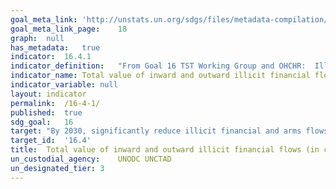 ```yaml
---	
goal_meta_link:	'http://unstats.un.org/sdgs/files/metadata-compilation/Metadata-Goal-16.pdf'
goal_meta_link_page:	18
graph:	null
has_metadata:	true
indicator:	16.4.1
indicator_definition:	"From Goal 16 TST Working Group and OHCHR:  Illicit financial flows (IFFs) are commonly defined as the transferred monies that is earned, transferred or utilized through illicit means, into or out of a country. They include legally earned value, money and monetized instruments that are transferred illicitly or value, money and monetized instruments that are acquired through illegal activities, such as the proceeds of crimes, including corruption and tax evasion. They can also capture tax avoidance and trade misinvoicing. Although the UN Economic Commission for Africa, UNDP, Global Financial Integrity and others have produced global country-by-country estimates for illicit financial flows, more work on methodologies would be required. Overview of the main methods of estimating illicit financial flows (adapted from the Mbeki Report of the High-level Panel on Illicit Financial Flows from Africa (http://www.uneca.org/iff)): In terms of the methodologies used to estimate IFFs, several empirical models have been used to estimate both the magnitude of IFFs and their economic implications for developing countries. These models and the analytic methods underlying them deserve further scrutiny. In particular, four methods have dominated the empirical literature: the Hot Money Method, the Dooley Method, the World Bank Residual Method and the IMF Direction of Trade Statistics (DOTS)'based Trade Mispricing Method. The latter two remain the most widely used. The Hot Money Method records IFFs through net errors and omissions in payment balances. The Dooley Method relies on the privately held foreign assets reported in the balance of payments that do not generate investment income. The World Bank Residual Method estimates IFFs as the difference between the source of funds (external debt and foreign direct investment) and the use of funds (current account deficit and reserves). The Trade Mispricing Model assesses IFFs by looking for disparities arising from overinvoicing of imports and underinvoicing of exports after adjusting for ordinary price differences. In this model, imports are generally recorded after adjusting for the cost of insurance and freight, while exports are usually valued free-on-board. To provide the most thorough estimates of IFFs, Global Financial Integrity has combined the World Bank Residual Method and the Trade Mispricing Model in its computations. ECA has used the Trade Mispricing Model (see Mbeki report). An Overview of the Analytical Methodologies Utilized by Global Financial Integrity to Study Illicit Financial Flows (adapted from their website: http://www.gfintegrity.org/issues/illicit-financial-flows-analytical-methodologies-utilizedglobal-financial-integrity/): Global Financial Integrity (GFI) estimates that nearly US$1 trillion of unrecorded money flows out of developing countries annually. There are three forms of unrecorded money moving across borders: \tCorrupt: Proceeds of bribery and theft by government officials. \tCriminal: Proceeds of drug trading, human trafficking, counterfeiting, contraband, and myriad forms of additional activities. \tCommercial: Proceeds arising from import and export transactions conducted so as to manipulate customs duties, VAT taxes, income taxes, excise taxes, or other sources of government revenues. In analyzing IFFs, GFI utilizes sources of data and analytical methodologies that have been used by international institutions, governments, and economists for decades. Basically, these data sources and methodologies are providing information on gaps'gaps in balance of payments data and gaps in trade data. Where recorded sources and uses of funds in balance of payments data do not match, the difference is net errors and omissions, indicating an inflow or outflow that was not recorded. Where bilateral trade data does not match (after adjusting for freight and insurance in the data of the importing country) this indicates reinvoicing of transactions between export from one country and import into another country. Some reviewers of GFI's data sources and analytical methodologies have raised questions, which GFI is pleased to address as follows: \tGFI well recognizes that statistics can be flawed, due to errors in collection, recording, or conveying. Precisely the same point can be made about virtually every other economic analysis ever undertaken. GFI uses the best data available, data that has been collected, reported, and recorded by governments for decades according to international guidelines issued by the IMF. \tThe reliability and accuracy of trade statistics of developing countries are regularly assessed through the IMF's Data Quality Assessment Framework under the Data component of the Reports on Standards and Codes. These ratings show that for all assessed developing countries (about 72) the quality is \"very high\" or \"high\". \tGFI does not suggest that every single unrecorded transaction is illicit; however, the vast majority of unrecorded transactions are illicit. \tGFI does not use net illicit outflows and illicit inflows. In countries where unrecorded outflows and unrecorded inflows roughly balance, it would be a mistake to consider that such a country has no problem with unrecorded flows. There is no such concept as \"net crime.\" Indeed, in GFI's view, illicit outflows and illicit inflows should be added, since both sides of the equation generally produce harm.  From UNODC:  There is no single, agreed definition of illicit financial flows (IFF), but essentially these are financial flows generated by methods, practices and crimes aiming to transfer financial capital in contravention of national or international laws. When anlyzing IFF the following components are generally included: proceeds of crime, proceeds of corruption (national or international corruption), money laundering (including from proceeds of crime), tax evasion, theft of state assets, and market and regulatory abuses."
indicator_name:	Total value of inward and outward illicit financial flows (in current United  States dollars).
indicator_variable:	null
layout:	indicator
permalink:	/16-4-1/
published:	true
sdg_goal:	16
target:	"By 2030, significantly reduce illicit financial and arms flows, strengthen the  recovery and return of stolen assets and combat all forms of organized crime."
target_id:	'16.4'
title:	Total value of inward and outward illicit financial flows (in current United  States dollars).
un_custodial_agency:	UNODC UNCTAD
un_designated_tier:	3
---	
```

